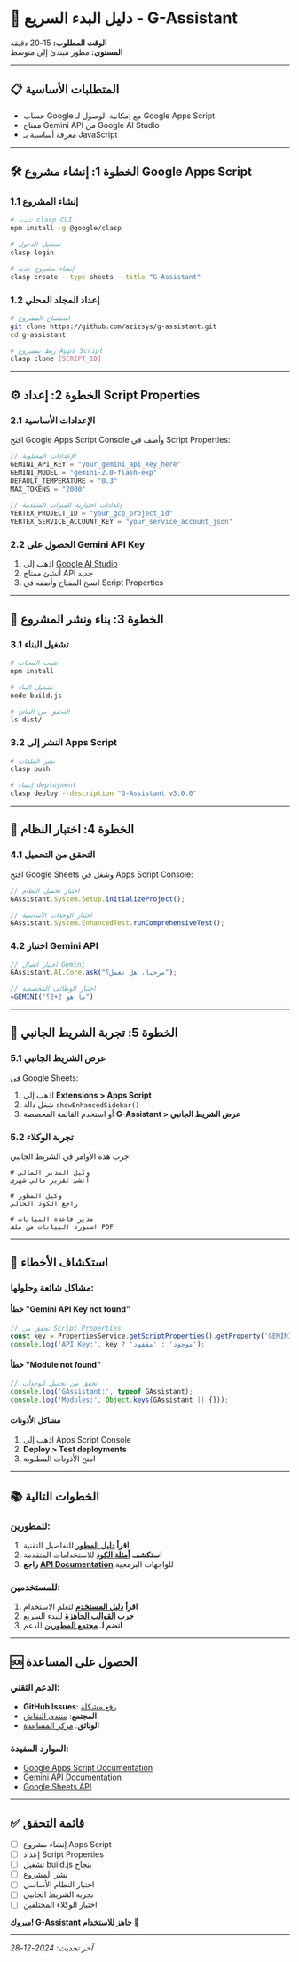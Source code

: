 # 🚀 دليل البدء السريع - G-Assistant

**الوقت المطلوب:** 15-20 دقيقة  
**المستوى:** مطور مبتدئ إلى متوسط

---

## 📋 المتطلبات الأساسية

- حساب Google مع إمكانية الوصول لـ Google Apps Script
- مفتاح Gemini API من Google AI Studio
- معرفة أساسية بـ JavaScript

---

## 🛠️ الخطوة 1: إنشاء مشروع Google Apps Script

### 1.1 إنشاء المشروع
```bash
# تثبيت clasp CLI
npm install -g @google/clasp

# تسجيل الدخول
clasp login

# إنشاء مشروع جديد
clasp create --type sheets --title "G-Assistant"
```

### 1.2 إعداد المجلد المحلي
```bash
# استنساخ المشروع
git clone https://github.com/azizsys/g-assistant.git
cd g-assistant

# ربط بمشروع Apps Script
clasp clone [SCRIPT_ID]
```

---

## ⚙️ الخطوة 2: إعداد Script Properties

### 2.1 الإعدادات الأساسية
افتح Google Apps Script Console وأضف في Script Properties:

```javascript
// الإعدادات المطلوبة
GEMINI_API_KEY = "your_gemini_api_key_here"
GEMINI_MODEL = "gemini-2.0-flash-exp"
DEFAULT_TEMPERATURE = "0.3"
MAX_TOKENS = "2000"

// إعدادات اختيارية للميزات المتقدمة
VERTEX_PROJECT_ID = "your_gcp_project_id"
VERTEX_SERVICE_ACCOUNT_KEY = "your_service_account_json"
```

### 2.2 الحصول على Gemini API Key
1. اذهب إلى [Google AI Studio](https://makersuite.google.com/app/apikey)
2. أنشئ مفتاح API جديد
3. انسخ المفتاح وأضفه في Script Properties

---

## 🔨 الخطوة 3: بناء ونشر المشروع

### 3.1 تشغيل البناء
```bash
# تثبيت التبعيات
npm install

# تشغيل البناء
node build.js

# التحقق من النتائج
ls dist/
```

### 3.2 النشر إلى Apps Script
```bash
# نشر الملفات
clasp push

# إنشاء deployment
clasp deploy --description "G-Assistant v3.0.0"
```

---

## 🎯 الخطوة 4: اختبار النظام

### 4.1 التحقق من التحميل
افتح Google Sheets وشغل في Apps Script Console:

```javascript
// اختبار تحميل النظام
GAssistant.System.Setup.initializeProject();

// اختبار الوحدات الأساسية
GAssistant.System.EnhancedTest.runComprehensiveTest();
```

### 4.2 اختبار Gemini API
```javascript
// اختبار اتصال Gemini
GAssistant.AI.Core.ask("مرحبا، هل تعمل؟");

// اختبار الوظائف المخصصة
=GEMINI("ما هو 2+2؟")
```

---

## 🎨 الخطوة 5: تجربة الشريط الجانبي

### 5.1 عرض الشريط الجانبي
في Google Sheets:
1. اذهب إلى **Extensions > Apps Script**
2. شغل دالة `showEnhancedSidebar()`
3. أو استخدم القائمة المخصصة **G-Assistant > عرض الشريط الجانبي**

### 5.2 تجربة الوكلاء
جرب هذه الأوامر في الشريط الجانبي:

```
# وكيل المدير المالي
أنشئ تقرير مالي شهري

# وكيل المطور  
راجع الكود الحالي

# مدير قاعدة البيانات
استورد البيانات من ملف PDF
```

---

## 🔧 استكشاف الأخطاء

### مشاكل شائعة وحلولها:

#### خطأ "Gemini API Key not found"
```javascript
// تحقق من Script Properties
const key = PropertiesService.getScriptProperties().getProperty('GEMINI_API_KEY');
console.log('API Key:', key ? 'موجود' : 'مفقود');
```

#### خطأ "Module not found"
```javascript
// تحقق من تحميل الوحدات
console.log('GAssistant:', typeof GAssistant);
console.log('Modules:', Object.keys(GAssistant || {}));
```

#### مشاكل الأذونات
1. اذهب إلى Apps Script Console
2. **Deploy > Test deployments**
3. امنح الأذونات المطلوبة

---

## 📚 الخطوات التالية

### للمطورين:
1. **اقرأ [دليل المطور](DEVELOPER_GUIDE.md)** للتفاصيل التقنية
2. **استكشف [أمثلة الكود](examples/)** للاستخدامات المتقدمة
3. **راجع [API Documentation](API_DOCS.md)** للواجهات البرمجية

### للمستخدمين:
1. **اقرأ [دليل المستخدم](USER_MANUAL.md)** لتعلم الاستخدام
2. **جرب [القوالب الجاهزة](templates/)** للبدء السريع
3. **انضم لـ [مجتمع المطورين](COMMUNITY.md)** للدعم

---

## 🆘 الحصول على المساعدة

### الدعم التقني:
- **GitHub Issues**: [رفع مشكلة](https://github.com/azizsys/g-assistant/issues)
- **المجتمع**: [منتدى النقاش](https://github.com/azizsys/g-assistant/discussions)
- **الوثائق**: [مركز المساعدة](docs/)

### الموارد المفيدة:
- [Google Apps Script Documentation](https://developers.google.com/apps-script)
- [Gemini API Documentation](https://ai.google.dev/docs)
- [Google Sheets API](https://developers.google.com/sheets/api)

---

## ✅ قائمة التحقق

- [ ] إنشاء مشروع Apps Script
- [ ] إعداد Script Properties
- [ ] تشغيل build.js بنجاح
- [ ] نشر المشروع
- [ ] اختبار النظام الأساسي
- [ ] تجربة الشريط الجانبي
- [ ] اختبار الوكلاء المختلفين

**مبروك! G-Assistant جاهز للاستخدام** 🎉

---

*آخر تحديث: 2024-12-28*